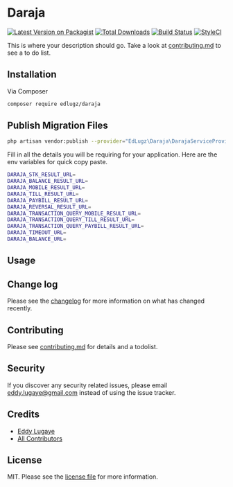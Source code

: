 # Daraja

[![Latest Version on Packagist][ico-version]][link-packagist]
[![Total Downloads][ico-downloads]][link-downloads]
[![Build Status][ico-travis]][link-travis]
[![StyleCI][ico-styleci]][link-styleci]

This is where your description should go. Take a look at [contributing.md](contributing.md) to see a to do list.

## Installation

Via Composer

```bash
composer require edlugz/daraja
```

## Publish Migration Files

```bash
php artisan vendor:publish --provider="EdLugz\Daraja\DarajaServiceProvider" --tag="migrations"
```

Fill in all the details you will be requiring for your application. Here are the env variables for quick copy paste.

```bash
DARAJA_STK_RESULT_URL=
DARAJA_BALANCE_RESULT_URL=
DARAJA_MOBILE_RESULT_URL=
DARAJA_TILL_RESULT_URL=
DARAJA_PAYBILL_RESULT_URL=
DARAJA_REVERSAL_RESULT_URL=
DARAJA_TRANSACTION_QUERY_MOBILE_RESULT_URL=
DARAJA_TRANSACTION_QUERY_TILL_RESULT_URL=
DARAJA_TRANSACTION_QUERY_PAYBILL_RESULT_URL=
DARAJA_TIMEOUT_URL=
DARAJA_BALANCE_URL=
```

## Usage

## Change log

Please see the [changelog](changelog.md) for more information on what has changed recently.



## Contributing

Please see [contributing.md](contributing.md) for details and a todolist.

## Security

If you discover any security related issues, please email eddy.lugaye@gmail.com instead of using the issue tracker.

## Credits

- [Eddy Lugaye][link-author]
- [All Contributors][link-contributors]

## License

MIT. Please see the [license file](license.md) for more information.

[ico-version]: https://img.shields.io/packagist/v/edlugz/daraja.svg?style=flat-square
[ico-downloads]: https://img.shields.io/packagist/dt/edlugz/daraja.svg?style=flat-square
[ico-travis]: https://img.shields.io/travis/edlugz/daraja/master.svg?style=flat-square
[ico-styleci]: https://styleci.io/repos/12345678/shield

[link-packagist]: https://packagist.org/packages/edlugz/daraja
[link-downloads]: https://packagist.org/packages/edlugz/daraja
[link-travis]: https://travis-ci.org/edlugz/daraja
[link-styleci]: https://styleci.io/repos/12345678
[link-author]: https://github.com/edlugz
[link-contributors]: ../../contributors
